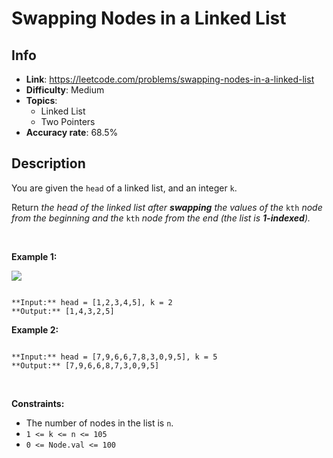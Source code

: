 # Swapping Nodes in a Linked List

## Info  
- **Link**: https://leetcode.com/problems/swapping-nodes-in-a-linked-list
- **Difficulty**: Medium  
- **Topics**:   
    - Linked List
    - Two Pointers
- **Accuracy rate**: 68.5%  

## Description  
    
You are given the `head` of a linked list, and an integer `k`.


Return *the head of the linked list after **swapping** the values of the* `kth` *node from the beginning and the* `kth` *node from the end (the list is **1-indexed**).*


 


**Example 1:**


![](https://assets.leetcode.com/uploads/2020/09/21/linked1.jpg)

```

**Input:** head = [1,2,3,4,5], k = 2
**Output:** [1,4,3,2,5]

```

**Example 2:**



```

**Input:** head = [7,9,6,6,7,8,3,0,9,5], k = 5
**Output:** [7,9,6,6,8,7,3,0,9,5]

```

 


**Constraints:**


* The number of nodes in the list is `n`.
* `1 <= k <= n <= 105`
* `0 <= Node.val <= 100`


  
    